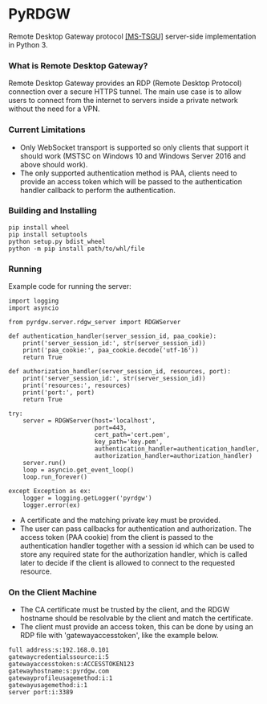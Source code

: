 # PyRDGW
Remote Desktop Gateway protocol [[MS-TSGU]](https://docs.microsoft.com/en-us/openspecs/windows_protocols/ms-tsgu) server-side implementation in Python 3.

### What is Remote Desktop Gateway?
Remote Desktop Gateway provides an RDP (Remote Desktop Protocol) connection over a secure HTTPS tunnel. The main use case is to allow users to connect from the internet to servers inside a private network without the need for a VPN.

### Current Limitations
- Only WebSocket transport is supported so only clients that support it should work (MSTSC on Windows 10 and Windows Server 2016 and above should work).
- The only supported authentication method is PAA, clients need to provide an access token which will be passed to the authentication handler callback to perform the authentication.

### Building and Installing
```
pip install wheel
pip install setuptools
python setup.py bdist_wheel
python -m pip install path/to/whl/file
```

### Running
Example code for running the server:
```
import logging
import asyncio

from pyrdgw.server.rdgw_server import RDGWServer

def authentication_handler(server_session_id, paa_cookie):
    print('server_session_id:', str(server_session_id))
    print('paa_cookie:', paa_cookie.decode('utf-16'))
    return True

def authorization_handler(server_session_id, resources, port):
    print('server_session_id:', str(server_session_id))
    print('resources:', resources)
    print('port:', port)
    return True

try:
    server = RDGWServer(host='localhost',
                        port=443,
                        cert_path='cert.pem',
                        key_path='key.pem',
                        authentication_handler=authentication_handler,
                        authorization_handler=authorization_handler)
    server.run()
    loop = asyncio.get_event_loop()
    loop.run_forever()

except Exception as ex:
    logger = logging.getLogger('pyrdgw')
    logger.error(ex)
```
- A certificate and the matching private key must be provided.
- The user can pass callbacks for authentication and authorization. The access token (PAA cookie) from the client is passed to the authentication handler together with a session id which can be used to store any required state for the authorization handler, which is called later to decide if the client is allowed to connect to the requested resource.

### On the Client Machine
- The CA certificate must be trusted by the client, and the RDGW hostname should be resolvable by the client and match the certificate.
- The client must provide an access token, this can be done by using an RDP file with 'gatewayaccesstoken', like the example below.
```
full address:s:192.168.0.101
gatewaycredentialssource:i:5
gatewayaccesstoken:s:ACCESSTOKEN123
gatewayhostname:s:pyrdgw.com
gatewayprofileusagemethod:i:1
gatewayusagemethod:i:1
server port:i:3389
```
